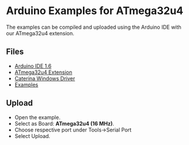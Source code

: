 # Arduino Examples for ATmega32u4
The examples can be compiled and uploaded using the Arduino IDE with our ATmega32u4 extension.

## Files
* [Arduino IDE 1.6](http://arduino.cc/en/Main/Software)
* [ATmega32u4 Extension](https://github.com/watterott/wattuino/tree/master/src/Arduino)
* [Caterina Windows Driver](https://github.com/watterott/wattuino/tree/master/src/Arduino/drivers/Caterina)
* [Examples](https://github.com/watterott/HDMI-Display/tree/master/src)

## Upload
* Open the example.
* Select as Board: **ATmega32u4 (16 MHz)**.
* Choose respective port under Tools->Serial Port
* Select Upload.
